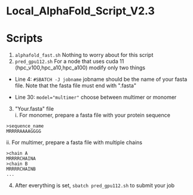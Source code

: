 # Local_AlphaFold_Script_V2.3

# Scripts
1. `alphafold_fast.sh` Nothing to worry about for this script
2. `pred_gpu112.sh` For a node that uses cuda 11 (hpc_v100,hpc_a10,hpc_a100)
modify only two things
 - Line 4: `#SBATCH -J jobname`
 jobname should be the name of your fasta file. Note that the fasta file must end with ".fasta"
 
 - Line 30: `model="multimer"`
 choose between multimer or monomer
 
 3. "Your.fasta" file  
 i. For monomer, prepare a fasta file with your protein sequence
 ```
 >sequence_name
 MRRRRAAAAGGGG
 ```
 ii. For multimer, prepare a fasta file with multiple chains
 ```
 >chain A
 MRRRRCHAINA
 >chain B
 MRRRRCHAINB
 ...
 ```
 
 4. After everything is set, `sbatch pred_gpu112.sh` to submit your job
